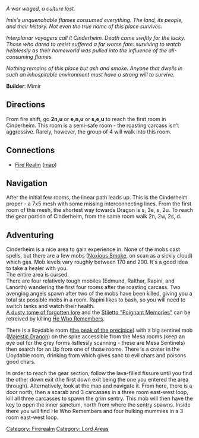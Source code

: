 *A war waged, a culture lost.*

*Imix's unquenchable flames consumed everything. The land, its people,
and their history. Not even the true name of this place survives.*

*Interplanar voyagers call it Cinderheim. Death came swiftly for the
lucky. Those who dared to resist suffered a far worse fate: surviving to
watch helplessly as their homeworld was pulled into the influence of the
all-consuming flames.*

*Nothing remains of this place but ash and smoke. Anyone that dwells in
such an inhospitable environment must have a strong will to survive.*

**Builder**: Mimir

## Directions

From fire shift, go **2n,u** or **e,n,u** or **s,e,u** to reach the
first room in Cinderheim. This room is a semi-safe room - the roasting
carcass isn't aggressive. Rarely, however, the group of 4 will walk into
this room.

## Connections

-   [Fire Realm](:Category:Firerealm_Proper "wikilink")
    ([map](Fire_Realm_Map "wikilink"))

## Navigation

After the initial few rooms, the linear path leads up. This is the
Cinderheim proper - a 7x5 mesh with some missing interconnecting lines.
From the first room of this mesh, the shortest way towards Dragon is s,
3e, s, 2u. To reach the gear portion of Cinderheim, from the same room
walk 2n, 2w, 2s, d.

## Adventuring

Cinderheim is a nice area to gain experience in. None of the mobs cast
spells, but there are a few mobs ([Noxious
Smoke](Noxious_Smoke "wikilink"), on scan as a sickly cloud) which gas.
Mob levels vary roughly between 170 and 200. It's a good idea to take a
healer with you.  
The entire area is cursed.  
There are four relatively tough mobiles (Edmund, Ralthar, Rapini, and
Lanorth) wandering the first four rooms after the roasting carcass. Two
avenging angels spawn after two of the mobs have been killed, giving you
a total six possible mobs in a room. Rapini likes to bash, so you will
need to switch tanks and watch their health.  
[A dusty tome of forgotten
lore](Dusty_Tome_Of_Forgotten_Lore "wikilink") and the [Stiletto
"Poignant Memories"](Stiletto_"Poignant_Memories" "wikilink") can be
retreived by killing [He Who Remembers](He_Who_Remembers "wikilink").

There is a lloydable room ([the peak of the
precipice](Peak_Of_The_Precipice "wikilink")) with a big sentinel mob
([Majestic Dragon](Majestic_Dragon "wikilink")) on the spire accessible
from the Mesa rooms (keep an eye out for the grey forms listlessly
scanning - these are Mesa Sentinels) then search for an Up from one of
those rooms. There is a crater in the Lloydable room, drinking from
which gives sanc to evil chars and poisons good chars.

In order to reach the gear section, follow the lava-filled fissure until
you find the other down exit (the first down exit being the one you
entered the area through). Alternatively, look at the map and navigate
it. From here, there is a door north, then a scarab and 3 carcasses in a
three room east-west loop, kill all three carcasses to spawn the grim
sentry. This mob will then have the key to open the inner sanctum, north
from where the sentry spawns. Inside there you will find He Who
Remembers and four hulking mummies in a 3 room east-west loop.

[Category: Firerealm](Category:_Firerealm "wikilink") [Category: Lord
Areas](Category:_Lord_Areas "wikilink")
